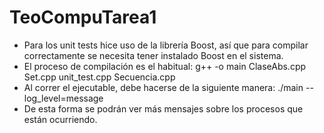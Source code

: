 # TeoCompuTarea1

- Para los unit tests hice uso de la librería Boost, así que para compilar correctamente se necesita tener instalado Boost en el sistema.
- El proceso de compilación es el habitual: g++ -o main ClaseAbs.cpp Set.cpp unit_test.cpp Secuencia.cpp
- Al correr el ejecutable, debe hacerse de la siguiente manera: ./main --log_level=message
- De esta forma se podrán ver más mensajes sobre los procesos que están ocurriendo.
